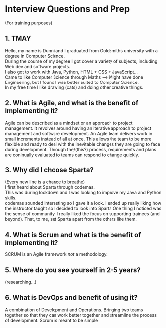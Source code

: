 # Interview Questions and Prep
(For training purposes)  

## 1. TMAY
Hello, my name is Dunni and I graduated from Goldsmiths university with a degree in Computer Science.  
During the course of my degree I got cover a variety of subjects, including Web dev and software projects.  
I also got to work with Java, Python, HTML + CSS + JavaScript...  
Came to like Computer Science through Maths --> Might have done Engineering, but I found I was better suited to Computer Science.  
In my free time I like drawing (cats) and doing other creative things.

## 2. What is Agile, and what is the benefit of implementing it?
Agile can be described as a mindset or an approach to project management. It revolves around having an iterative approach to project management and software development. An Agile team delivers work in small increments instead of all at once. This allows the team to be more flexible and ready to deal with the inevitable changes they are going to face during development. Through the/(this?) process, requirements and plans are coninually evaluated to teams can respond to change quickly.  

## 3. Why did I choose Sparta?
(Every new line is a chance to breathe)    
I first heard about Sparta through codemas.  
This was during lockdown and I was looking to improve my Java and Python skills.  
codemas sounded interesting so I gave it a look. I ended up really liking how the instructor taught so I decided to look into Sparta
One thing I noticed was the sense of community. I really liked the focus on supporting trainees (and beyond).
That, to me, set Sparta apart from the others like them.  

## 4. What is Scrum and what is the benefit of implementing it?
SCRUM is an Agile framework *not* a methodology.  

## 5. Where do you see yourself in 2-5 years?
(researching...)  

## 6. What is DevOps and benefit of using it?
A combination of Development and Operations. Bringing two teams together so that they can work better together and streamline the process of development. Scrum is meant to be simple  
